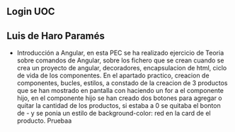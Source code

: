## Login UOC
## Luis de Haro Paramés
 - Introducción a Angular, en esta PEC se ha realizado ejercicio de Teoria sobre comandos de Angular, sobre los fichero que se crean cuando se crea un
 proyecto de angular, decoradores, encapsulacion de html, ciclo de vida de los componentes.
 En el apartado practico, creacion de componentes, bucles, estilos, a constado de la creacion de 3 productos que se han mostrado en pantalla con haciendo un for
 a el componente hijo, en el componente hijo se han creado dos botones para agregar o quitar la cantidad de los productos, si estaba a 0 se quitaba el bonton de - y se ponia un 
 estilo de background-color: red en la card de el producto.
 Pruebaa